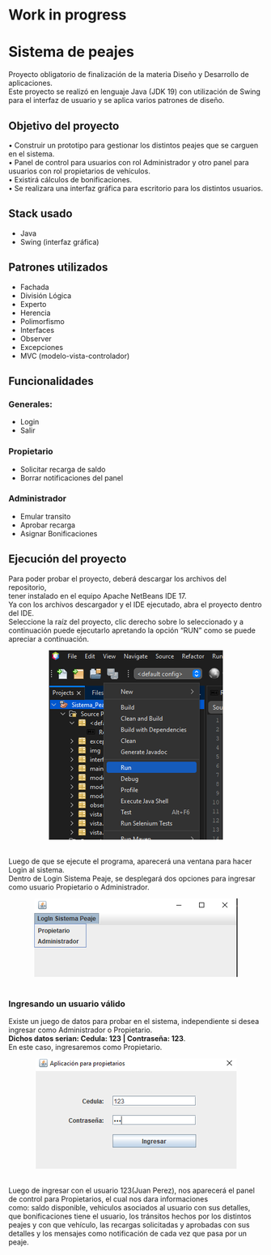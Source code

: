<h1><strong>Work in progress</strong></h1>
<h1> Sistema de peajes </h1>

<p> Proyecto obligatorio de finalización de la materia Diseño y Desarrollo de aplicaciones.<br>
 Este proyecto se realizó en lenguaje Java (JDK 19) con utilización de Swing para el interfaz de usuario y se aplica varios patrones de diseño.
</p>

<h2> Objetivo del proyecto</h2>
    <p>
    • Construir un prototipo para gestionar los distintos peajes que se carguen en el sistema.<br>
    • Panel de control para usuarios con rol Administrador y otro panel para usuarios con rol propietarios de vehículos.<br>
    • Existirá cálculos de bonificaciones.<br>
    • Se realizara una interfaz gráfica para escritorio para los distintos usuarios.<br>
    </p>


<h2>Stack usado</h2>
    <ul>
        <li>Java</li>
        <li>Swing (interfaz gráfica)</li>
    </ul>


<h2> Patrones utilizados</h2>
    <ul>
        <li>Fachada</li>
        <li>División Lógica</li>
        <li>Experto</li>
        <li>Herencia</li>
        <li>Polimorfismo</li>
        <li>Interfaces</li>
        <li>Observer</li>
        <li>Excepciones</li>
        <li>MVC (modelo-vista-controlador)</li>
    </ul>



<h2>Funcionalidades</h2>
   <h3>Generales:</h3>
<ul>
        <li>Login </li>
        <li>Salir </li>
</ul>    
<h3>Propietario</h3> 
<ul>   
    <li>Solicitar recarga de saldo</li>
    <li> Borrar notificaciones del panel</li>
</ul>    
<h3>Administrador </h3>
<ul>
           <li> Emular transito</li>
           <li>Aprobar recarga</li>
           <li> Asignar Bonificaciones</li>
</ul>
     



<h2> Ejecución del proyecto</h2>
    <p>Para poder probar el proyecto, deberá descargar los archivos del repositorio,<br>
    tener instalado en el equipo Apache NetBeans IDE 17.<br>
    Ya con los archivos descargador y el IDE ejecutado, abra el proyecto dentro del IDE. <br>
    Seleccione la raíz del proyecto, clic derecho sobre lo seleccionado y a continuación puede ejecutarlo apretando la opción “RUN” 
    como se puede apreciar a continuación.</p>

<div id="run" align="center">
<img src="./img/runProject.PNG" >
</div>
<br>

    
 <p>Luego de que se ejecute el programa, aparecerá una ventana para hacer Login al sistema.<br>
 Dentro de Login Sistema Peaje, se desplegará dos opciones para ingresar como usuario Propietario o Administrador.</p>
    <div id="login" align="center">
    <img src="./img/loginProject.PNG">
    </div>
   <br>

<h3>Ingresando un usuario válido</h3>
<p>
    Existe un juego de datos para probar en el sistema, independiente si desea ingresar como Administrador o Propietario.<br>
    <strong>Dichos datos serian: Cedula: 123 | Contraseña: 123</strong>.<br>
    En este caso, ingresaremos como Propietario.
</p>
    <div id="loginInput" align="center">
    <img src="./img/login.PNG">
    </div>
<br>

<p>
Luego de ingresar con el usuario 123(Juan Perez), nos aparecerá el panel de control para Propietarios, el cual nos dara informaciones<br>
como: saldo disponible, vehiculos asociados al usuario con sus detalles, que bonificaciones tiene el usuario, los tránsitos hechos por los distintos peajes y con que vehículo,
las recargas solicitadas y aprobadas con sus detalles y los mensajes como notificación de cada vez que pasa por un peaje.

</p>

